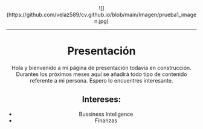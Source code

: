 
<center>
![](https://github.com/velaz589/cv.github.io/blob/main/Imagen/prueba1_imagen.jpg)
<center>

---
# Presentación

Hola y bienvenido a mi página de presentación todavía en construcción.
Durantes los próximos meses aquí se añadirá todo tipo de contenido referente a mi persona.
Espero lo encuentres interesante.

## Intereses:
  - Bussiness Inteligence
  - Finanzas






